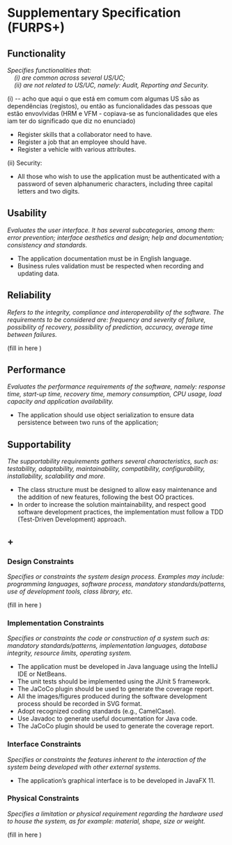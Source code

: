 # Supplementary Specification (FURPS+)

## Functionality

_Specifies functionalities that:  
&nbsp; &nbsp; (i) are common across several US/UC;  
&nbsp; &nbsp; (ii) are not related to US/UC, namely: Audit, Reporting and Security._

(i) -- acho que aqui o que está em comum com algumas US são as dependências (registos), ou então as funcionalidades das
pessoas que estão envovlvidas (HRM e VFM - copiava-se as funcionalidades que eles iam ter do significado que diz no enunciado)
* Register skills that a collaborator need to have.
* Register a job that an employee should have.
* Register a vehicle with various attributes.

(ii)
Security:
* All those who wish to use the application must be authenticated with a password of seven alphanumeric characters, including three capital letters and two digits.



## Usability

_Evaluates the user interface. It has several subcategories,
among them: error prevention; interface aesthetics and design; help and
documentation; consistency and standards._

* The application documentation must be in English language.
* Business rules validation must be respected when recording and updating data.



## Reliability

_Refers to the integrity, compliance and interoperability of the software. The requirements to be considered are: frequency and severity of failure, possibility of recovery, possibility of prediction, accuracy, average time between failures._

(fill in here )



## Performance

_Evaluates the performance requirements of the software, namely: response time, start-up time, recovery time, memory consumption, CPU usage, load capacity and application availability._

* The application should use object serialization to ensure data persistence between two runs of the application;



## Supportability

_The supportability requirements gathers several characteristics, such as:
testability, adaptability, maintainability, compatibility,
configurability, installability, scalability and more._

* The class structure must be designed to allow easy maintenance and the addition of new features, following the best OO practices.
*  In order to increase the solution maintainability, and respect good software development practices, the implementation 
must follow a TDD (Test-Driven Development) approach.



## +

### Design Constraints

_Specifies or constraints the system design process. Examples may include: programming languages, software process, mandatory standards/patterns, use of development tools, class library, etc._

(fill in here )



### Implementation Constraints

_Specifies or constraints the code or construction of a system
such as: mandatory standards/patterns, implementation languages,
database integrity, resource limits, operating system._

* The application must be developed in Java language using the IntelliJ IDE or NetBeans. 
* The unit tests should be implemented using the JUnit 5 framework. 
* The JaCoCo plugin should be used to generate the coverage report.
* All the images/figures produced during the software development process should be recorded in SVG format.
* Adopt recognized coding standards (e.g., CamelCase).
* Use Javadoc to generate useful documentation for Java code.
* The JaCoCo plugin should be used to generate the coverage report.



### Interface Constraints

_Specifies or constraints the features inherent to the interaction of the
system being developed with other external systems._

* The application’s graphical interface is to be developed in JavaFX 11.



### Physical Constraints

_Specifies a limitation or physical requirement regarding the hardware used to house the system, as for example: material, shape, size or weight._

(fill in here )


